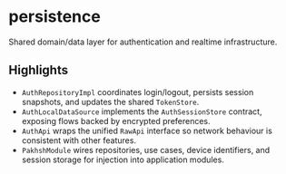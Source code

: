 # persistence

Shared domain/data layer for authentication and realtime infrastructure.

## Highlights

- `AuthRepositoryImpl` coordinates login/logout, persists session snapshots, and updates the shared
  `TokenStore`.
- `AuthLocalDataSource` implements the `AuthSessionStore` contract, exposing flows backed by encrypted
  preferences.
- `AuthApi` wraps the unified `RawApi` interface so network behaviour is consistent with other
  features.
- `PakhshModule` wires repositories, use cases, device identifiers, and session storage for injection
  into application modules.